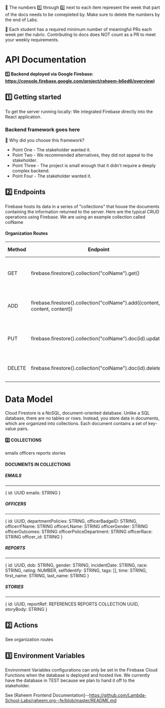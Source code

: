 🚫 The numbers 1️⃣ through 3️⃣ next to each item represent the week that part of the docs needs to be comepleted by.  Make sure to delete the numbers by the end of Labs.

🚫 Each student has a required minimum number of meaningful PRs each week per the rubric.  Contributing to docs does NOT count as a PR to meet your weekly requirements.

# API Documentation

#### 1️⃣ Backend deployed via Google Firebase: https://console.firebase.google.com/project/raheem-b6ed6/overview) <br>

## 1️⃣ Getting started

To get the server running locally: We integrated Firebase directly into the React application.

### Backend framework goes here

🚫 Why did you choose this framework?

-    Point One - The stakeholder wanted it.
-    Point Two - We recommended alternatives, they did not appeal to the stakeholder.
-    Point Three - The project is small enough that it didn't require a deeply complex backend.
-    Point Four - The stakeholder wanted it.

## 2️⃣ Endpoints

Firebase hosts its data in a series of "collections" that house the documents containing the information returned to the server. Here are the typical CRUD operations using Firebase. We are using an example collection called colName

#### Organization Routes

| Method | Endpoint                | Access Control | Description                                  |
| ------ | ----------------------- | -------------- | -------------------------------------------- |
| GET    | firebase.firestore().collection("colName").get() | owners     | Return all the records in the collection colName |
| ADD    | firebase.firestore().collection("colName").add({content, content, content}) | owners     | Add a record to the collection colName |
| PUT    | firebase.firestore().collection("colName").doc(id).update()  | owners         | Modify a specific record by id in the collection.             |
| DELETE | firebase.firestore().collection("colName").doc(id).delete()  | owners         | Delete a record by id in the collection.                      |


# Data Model

Cloud Firestore is a NoSQL, document-oriented database. Unlike a SQL database, there are no tables or rows. Instead, you store data in documents, which are organized into collections. Each document contains a set of key-value pairs.

#### 2️⃣ COLLECTIONS

emails
officers
reports
stories

#### DOCUMENTS IN COLLECTIONS

##### EMAILS

---

{
  id: UUID
  emails: STRING
}


##### OFFICERS

---

{
  id: UUID,
  departmentPolicies: STRING,
  officerBadgeID: STRING,
  officerrFName: STRING
  officerLName: STRING
  officerGender: STRING
  officerOutcomes: STRING
  officerPoliceDepartment: STRING
  officerRace: STRING
  officer_id: STRING
}

##### REPORTS

---

{
  id: UUID,
  dob: STRING,
  gender: STRING,
  incidentDate: STRING,
  race: STRING,
  rating: NUMBER,
  selfIdentify: STRING,
  tags: [],
  time: STRING,
  first_name: STRING,
  last_name: STRING
}

##### STORIES

---

{
  id: UUID,
  reportRef: REFERENCES REPORTS COLLECTION UUID,
  storyBody: STRING
}


## 2️⃣ Actions

See organization routes

## 3️⃣ Environment Variables

Environment Variables configurations can only be set in the Firebase Cloud Functions when the database is deployed and hosted live. We currently have the database in TEST because we plan to hand it off to the stakeholder.

See [Raheem Frontend Documentation]--https://github.com/Lambda-School-Labs/raheem.org--fe/blob/master/README.md
